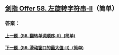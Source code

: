 ## [剑指 Offer 58. 左旋转字符串-II](https://leetcode-cn.com/problems/merge-two-sorted-lists/)（简单）





### 答案：



#### [上一题（58. 翻转单词顺序-II）(简单)](https://github.com/sdwwld/leetCode/blob/master/src/main/java/com/wld/java/offer/剑指Offer58-I.md)

#### [下一题（59. 滑动窗口的最大值-II）(简单)](https://github.com/sdwwld/leetCode/blob/master/src/main/java/com/wld/java/offer/剑指Offer59-I.md)